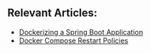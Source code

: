 ## Relevant Articles:

- [Dockerizing a Spring Boot Application](https://www.baeldung.com/dockerizing-spring-boot-application)
- [Docker Compose Restart Policies](https://www.baeldung.com/ops/docker-compose-restart-policies)

